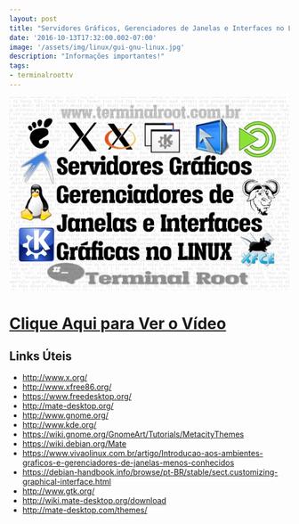 ```yaml
---
layout: post
title: "Servidores Gráficos, Gerenciadores de Janelas e Interfaces no Linux"
date: '2016-10-13T17:32:00.002-07:00'
image: '/assets/img/linux/gui-gnu-linux.jpg'
description: "Informações importantes!"
tags:
- terminalroottv
---
```

![Blog Linux](/assets/img/linux/gui-gnu-linux.jpg "Blog Linux")

# [Clique Aqui para Ver o Vídeo](https://www.youtube.com/watch?v=Q1x19Oc4IuU)


## Links Úteis 
+ http://www.x.org/
+ http://www.xfree86.org/
+ https://www.freedesktop.org/
+ http://mate-desktop.org/
+ http://www.gnome.org/
+ http://www.kde.org/
+ https://wiki.gnome.org/GnomeArt/Tutorials/MetacityThemes
+ https://wiki.debian.org/Mate
+ https://www.vivaolinux.com.br/artigo/Introducao-aos-ambientes-graficos-e-gerenciadores-de-janelas-menos-conhecidos
+ https://debian-handbook.info/browse/pt-BR/stable/sect.customizing-graphical-interface.html
+ http://www.gtk.org/
+ http://wiki.mate-desktop.org/download
+ http://mate-desktop.com/themes/

<script async src="https://pagead2.googlesyndication.com/pagead/js/adsbygoogle.js"></script>

<!-- Informat -->
<ins class="adsbygoogle"
 style="display:block"
 data-ad-client="ca-pub-2838251107855362"
 data-ad-slot="2327980059"
 data-ad-format="auto"
 data-full-width-responsive="true"></ins>

<script>
(adsbygoogle = window.adsbygoogle || []).push({});
</script>



